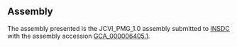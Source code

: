 

Assembly
--------

The assembly presented is the JCVI\_PMG\_1.0 assembly submitted to
[INSDC](http://www.insdc.org) with the assembly accession
[GCA\_000006405.1](http://www.ebi.ac.uk/ena/data/view/GCA_000006405.1).
